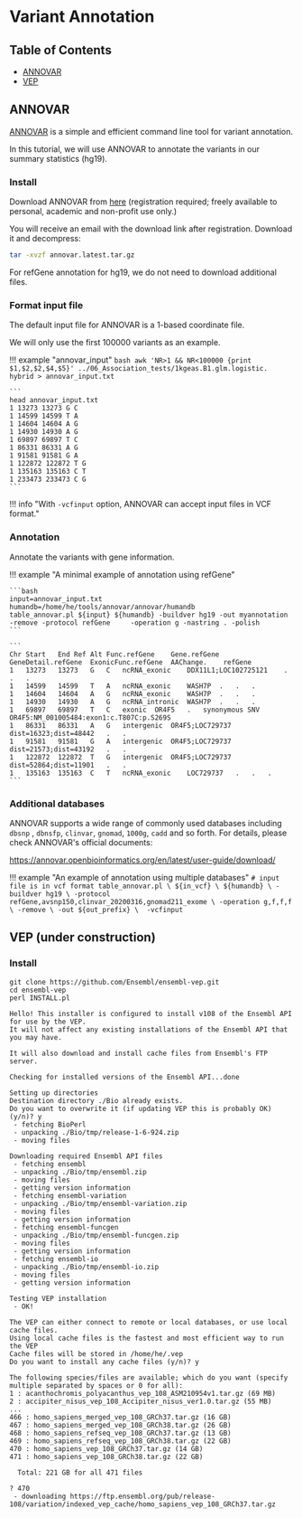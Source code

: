 # Variant Annotation
## Table of Contents
- [ANNOVAR](#annovar)
- [VEP](#vep)

## ANNOVAR

[ANNOVAR](https://annovar.openbioinformatics.org/en/latest/) is a simple and efficient command line tool for variant annotation. 

In this tutorial, we will use ANNOVAR to annotate the variants in our summary statistics (hg19).

### Install

Download ANNOVAR from [here](https://annovar.openbioinformatics.org/en/latest/user-guide/download/) (registration required; freely available to personal, academic and non-profit use only.)

You will receive an email with the download link after registration. Download it and decompress:

```bash
tar -xvzf annovar.latest.tar.gz
```

For refGene annotation for hg19, we do not need to download additional files.

### Format input file

The default input file for ANNOVAR is a 1-based coordinate file.

We will only use the first 100000 variants as an example.

!!! example "annovar_input"
    ```bash
    awk 'NR>1 && NR<100000 {print $1,$2,$2,$4,$5}' ../06_Association_tests/1kgeas.B1.glm.logistic.    hybrid > annovar_input.txt
    ```
    
    ```
    head annovar_input.txt 
    1 13273 13273 G C
    1 14599 14599 T A
    1 14604 14604 A G
    1 14930 14930 A G
    1 69897 69897 T C
    1 86331 86331 A G
    1 91581 91581 G A
    1 122872 122872 T G
    1 135163 135163 C T
    1 233473 233473 C G
    ```

!!! info "With `-vcfinput` option, ANNOVAR can accept input files in VCF format."
    

### Annotation
Annotate the variants with gene information.

!!! example "A minimal example of annotation using refGene"
    
    ```bash
    input=annovar_input.txt
    humandb=/home/he/tools/annovar/annovar/humandb
    table_annovar.pl ${input} ${humandb} -buildver hg19 -out myannotation -remove -protocol refGene     -operation g -nastring . -polish
    ```
    
    ```
    Chr	Start	End	Ref	Alt	Func.refGene	Gene.refGene	GeneDetail.refGene	ExonicFunc.refGene	AAChange.    refGene
    1	13273	13273	G	C	ncRNA_exonic	DDX11L1;LOC102725121	.	.	.
    1	14599	14599	T	A	ncRNA_exonic	WASH7P	.	.	.
    1	14604	14604	A	G	ncRNA_exonic	WASH7P	.	.	.
    1	14930	14930	A	G	ncRNA_intronic	WASH7P	.	.	.
    1	69897	69897	T	C	exonic	OR4F5	.	synonymous SNV	OR4F5:NM_001005484:exon1:c.T807C:p.S269S
    1	86331	86331	A	G	intergenic	OR4F5;LOC729737	dist=16323;dist=48442	.	.
    1	91581	91581	G	A	intergenic	OR4F5;LOC729737	dist=21573;dist=43192	.	.
    1	122872	122872	T	G	intergenic	OR4F5;LOC729737	dist=52864;dist=11901	.	.
    1	135163	135163	C	T	ncRNA_exonic	LOC729737	.	.	.
    ```

### Additional databases

ANNOVAR supports a wide range of commonly used databases including `dbsnp` , `dbnsfp`, `clinvar`, `gnomad`, `1000g`, `cadd` and so forth. For details, please check ANNOVAR's official documents:

https://annovar.openbioinformatics.org/en/latest/user-guide/download/

!!! example "An example of annotation using multiple databases"
    ```
    # input file is in vcf format
    table_annovar.pl \
      ${in_vcf} \
      ${humandb} \
      -buildver hg19 \
      -protocol refGene,avsnp150,clinvar_20200316,gnomad211_exome \
      -operation g,f,f,f \
      -remove \
      -out ${out_prefix} \ 
      -vcfinput
    ```

## VEP (under construction)

### Install

```
git clone https://github.com/Ensembl/ensembl-vep.git
cd ensembl-vep
perl INSTALL.pl
```


```
Hello! This installer is configured to install v108 of the Ensembl API for use by the VEP.
It will not affect any existing installations of the Ensembl API that you may have.

It will also download and install cache files from Ensembl's FTP server.

Checking for installed versions of the Ensembl API...done

Setting up directories
Destination directory ./Bio already exists.
Do you want to overwrite it (if updating VEP this is probably OK) (y/n)? y
 - fetching BioPerl
 - unpacking ./Bio/tmp/release-1-6-924.zip
 - moving files

Downloading required Ensembl API files
 - fetching ensembl
 - unpacking ./Bio/tmp/ensembl.zip
 - moving files
 - getting version information
 - fetching ensembl-variation
 - unpacking ./Bio/tmp/ensembl-variation.zip
 - moving files
 - getting version information
 - fetching ensembl-funcgen
 - unpacking ./Bio/tmp/ensembl-funcgen.zip
 - moving files
 - getting version information
 - fetching ensembl-io
 - unpacking ./Bio/tmp/ensembl-io.zip
 - moving files
 - getting version information

Testing VEP installation
 - OK!

The VEP can either connect to remote or local databases, or use local cache files.
Using local cache files is the fastest and most efficient way to run the VEP
Cache files will be stored in /home/he/.vep
Do you want to install any cache files (y/n)? y

The following species/files are available; which do you want (specify multiple separated by spaces or 0 for all): 
1 : acanthochromis_polyacanthus_vep_108_ASM210954v1.tar.gz (69 MB)
2 : accipiter_nisus_vep_108_Accipiter_nisus_ver1.0.tar.gz (55 MB)
...
466 : homo_sapiens_merged_vep_108_GRCh37.tar.gz (16 GB)
467 : homo_sapiens_merged_vep_108_GRCh38.tar.gz (26 GB)
468 : homo_sapiens_refseq_vep_108_GRCh37.tar.gz (13 GB)
469 : homo_sapiens_refseq_vep_108_GRCh38.tar.gz (22 GB)
470 : homo_sapiens_vep_108_GRCh37.tar.gz (14 GB)
471 : homo_sapiens_vep_108_GRCh38.tar.gz (22 GB)

  Total: 221 GB for all 471 files

? 470
 - downloading https://ftp.ensembl.org/pub/release-108/variation/indexed_vep_cache/homo_sapiens_vep_108_GRCh37.tar.gz
```

